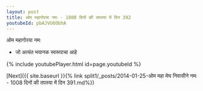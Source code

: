 ```yaml
---
layout: post
title: ओम महागोरया नमः - 1008 दिनों की तपस्या में दिन 392
youtubeId: pbAJVU6ObhA
---
```

 
 
 ओम महागोरया नमः  
 
 -  जो अत्यंत भयानक स्वरूपाचा आहे 
 
  
 
  
 
 
 
 
 
 


{% include youtubePlayer.html id=page.youtubeId %}
 
[Next]({{ site.baseurl }}{% link  split1/_posts/2014-01-25-ओम महा मेघ निवासीने नमः - 1008 दिनों की तपस्या में दिन 391.md%})
 
